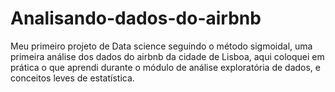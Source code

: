 # Analisando-dados-do-airbnb

Meu primeiro projeto de Data science seguindo o método sigmoidal, uma primeira análise dos dados do airbnb da cidade de Lisboa, aqui coloquei em prática o que aprendi durante o módulo de análise exploratória de dados, e conceitos leves de estatística.
